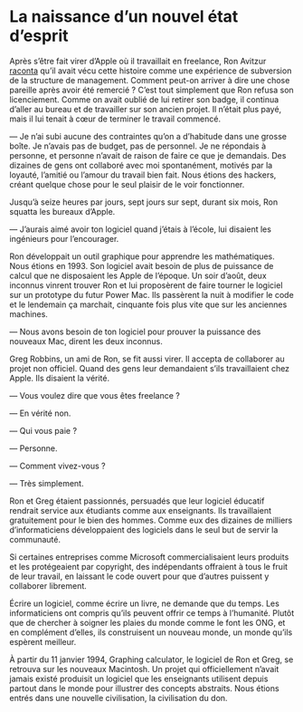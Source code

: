 # La naissance d’un nouvel état d’esprit

Après s’être fait virer d’Apple où il travaillait en freelance, Ron Avitzur [raconta](http://www.pacifict.com/Story/) qu’il avait vécu cette histoire comme une expérience de subversion de la structure de management. Comment peut-on arriver à dire une chose pareille après avoir été remercié ?<span id="more-22278"></span> C’est tout simplement que Ron refusa son licenciement. Comme on avait oublié de lui retirer son badge, il continua d’aller au bureau et de travailler sur son ancien projet. Il n’était plus payé, mais il lui tenait à cœur de terminer le travail commencé.

— Je n’ai subi aucune des contraintes qu’on a d’habitude dans une grosse boîte. Je n’avais pas de budget, pas de personnel. Je ne répondais à personne, et personne n’avait de raison de faire ce que je demandais. Des dizaines de gens ont collaboré avec moi spontanément, motivés par la loyauté, l’amitié ou l’amour du travail bien fait. Nous étions des hackers, créant quelque chose pour le seul plaisir de le voir fonctionner.

Jusqu’à seize heures par jours, sept jours sur sept, durant six mois, Ron squatta les bureaux d’Apple.

— J’aurais aimé avoir ton logiciel quand j’étais à l’école, lui disaient les ingénieurs pour l’encourager.

Ron développait un outil graphique pour apprendre les mathématiques. Nous étions en 1993. Son logiciel avait besoin de plus de puissance de calcul que ne disposaient les Apple de l’époque. Un soir d’août, deux inconnus vinrent trouver Ron et lui proposèrent de faire tourner le logiciel sur un prototype du futur Power Mac. Ils passèrent la nuit à modifier le code et le lendemain ça marchait, cinquante fois plus vite que sur les anciennes machines.

— Nous avons besoin de ton logiciel pour prouver la puissance des nouveaux Mac, dirent les deux inconnus.

Greg Robbins, un ami de Ron, se fit aussi virer. Il accepta de collaborer au projet non officiel. Quand des gens leur demandaient s’ils travaillaient chez Apple. Ils disaient la vérité.

— Vous voulez dire que vous êtes freelance ?

— En vérité non.

— Qui vous paie ?

— Personne.

— Comment vivez-vous ?

— Très simplement.

Ron et Greg étaient passionnés, persuadés que leur logiciel éducatif rendrait service aux étudiants comme aux enseignants. Ils travaillaient gratuitement pour le bien des hommes. Comme eux des dizaines de milliers d’informaticiens développaient des logiciels dans le seul but de servir la communauté.

Si certaines entreprises comme Microsoft commercialisaient leurs produits et les protégeaient par copyright, des indépendants offraient à tous le fruit de leur travail, en laissant le code ouvert pour que d’autres puissent y collaborer librement.

Écrire un logiciel, comme écrire un livre, ne demande que du temps. Les informaticiens ont compris qu’ils peuvent offrir ce temps à l’humanité. Plutôt que de chercher à soigner les plaies du monde comme le font les ONG, et en complément d’elles, ils construisent un nouveau monde, un monde qu’ils espèrent meilleur.

À partir du 11 janvier 1994, Graphing calculator, le logiciel de Ron et Greg, se retrouva sur les nouveaux Macintosh. Un projet qui officiellement n’avait jamais existé produisit un logiciel que les enseignants utilisent depuis partout dans le monde pour illustrer des concepts abstraits. Nous étions entrés dans une nouvelle civilisation, la civilisation du don.